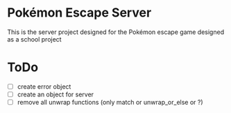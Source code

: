 # Pokémon Escape Server

This is the server project designed for the Pokémon escape game designed as a school project

# ToDo
- [ ] create error object
- [ ] create an object for server
- [ ] remove all unwrap functions (only match or unwrap_or_else or ?)